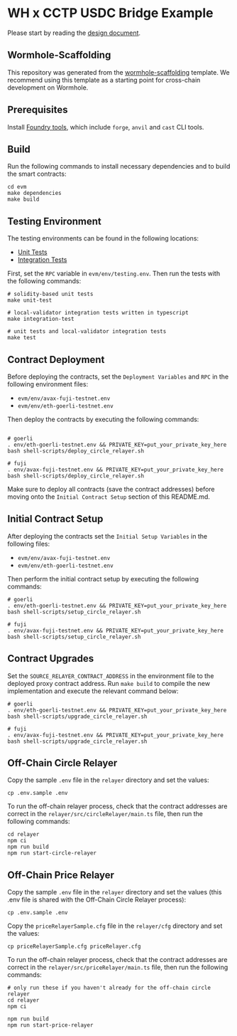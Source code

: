 # WH x CCTP USDC Bridge Example

Please start by reading the [design document](https://github.com/wormhole-foundation/example-circle-relayer/blob/main/DESIGN.md).

## Wormhole-Scaffolding

This repository was generated from the [wormhole-scaffolding](https://github.com/wormhole-foundation/wormhole-scaffolding) template. We recommend using this template as a starting point for cross-chain development on Wormhole.

## Prerequisites

Install [Foundry tools](https://book.getfoundry.sh/getting-started/installation), which include `forge`, `anvil` and `cast` CLI tools.

## Build

Run the following commands to install necessary dependencies and to build the smart contracts:

```
cd evm
make dependencies
make build
```

## Testing Environment

The testing environments can be found in the following locations:

- [Unit Tests](https://github.com/wormhole-foundation/example-circle-relayer/blob/main/evm/forge-test/CircleRelayer.t.sol)
- [Integration Tests](https://github.com/wormhole-foundation/example-circle-relayer/tree/main/evm/ts-test)

First, set the `RPC` variable in `evm/env/testing.env`. Then run the tests with the following commands:

```
# solidity-based unit tests
make unit-test

# local-validator integration tests written in typescript
make integration-test

# unit tests and local-validator integration tests
make test
```

## Contract Deployment

Before deploying the contracts, set the `Deployment Variables` and `RPC` in the following environment files:

- `evm/env/avax-fuji-testnet.env`
- `evm/env/eth-goerli-testnet.env`

Then deploy the contracts by executing the following commands:

```

# goerli
. env/eth-goerli-testnet.env && PRIVATE_KEY=put_your_private_key_here bash shell-scripts/deploy_circle_relayer.sh

# fuji
. env/avax-fuji-testnet.env && PRIVATE_KEY=put_your_private_key_here bash shell-scripts/deploy_circle_relayer.sh

```

Make sure to deploy all contracts (save the contract addresses) before moving onto the `Initial Contract Setup` section of this README.md.

## Initial Contract Setup

After deploying the contracts set the `Initial Setup Variables` in the following files:

- `evm/env/avax-fuji-testnet.env`
- `evm/env/eth-goerli-testnet.env`

Then perform the initial contract setup by executing the following commands:

```
# goerli
. env/eth-goerli-testnet.env && PRIVATE_KEY=put_your_private_key_here bash shell-scripts/setup_circle_relayer.sh

# fuji
. env/avax-fuji-testnet.env && PRIVATE_KEY=put_your_private_key_here bash shell-scripts/setup_circle_relayer.sh
```

## Contract Upgrades

Set the `SOURCE_RELAYER_CONTRACT_ADDRESS` in the environment file to the deployed proxy contract address. Run `make build` to compile the new implementation and execute the relevant command below:

```
# goerli
. env/eth-goerli-testnet.env && PRIVATE_KEY=put_your_private_key_here bash shell-scripts/upgrade_circle_relayer.sh

# fuji
. env/avax-fuji-testnet.env && PRIVATE_KEY=put_your_private_key_here bash shell-scripts/upgrade_circle_relayer.sh
```

## Off-Chain Circle Relayer

Copy the sample `.env` file in the `relayer` directory and set the values:

```
cp .env.sample .env
```

To run the off-chain relayer process, check that the contract addresses are correct in the `relayer/src/circleRelayer/main.ts` file, then run the following commands:

```
cd relayer
npm ci
npm run build
npm run start-circle-relayer
```

## Off-Chain Price Relayer

Copy the sample `.env` file in the `relayer` directory and set the values (this .env file is shared with the Off-Chain Circle Relayer process):

```
cp .env.sample .env
```

Copy the `priceRelayerSample.cfg` file in the `relayer/cfg` directory and set the values:

```
cp priceRelayerSample.cfg priceRelayer.cfg
```

To run the off-chain relayer process, check that the contract addresses are correct in the `relayer/src/priceRelayer/main.ts` file, then run the following commands:

```
# only run these if you haven't already for the off-chain circle relayer
cd relayer
npm ci

npm run build
npm run start-price-relayer
```
